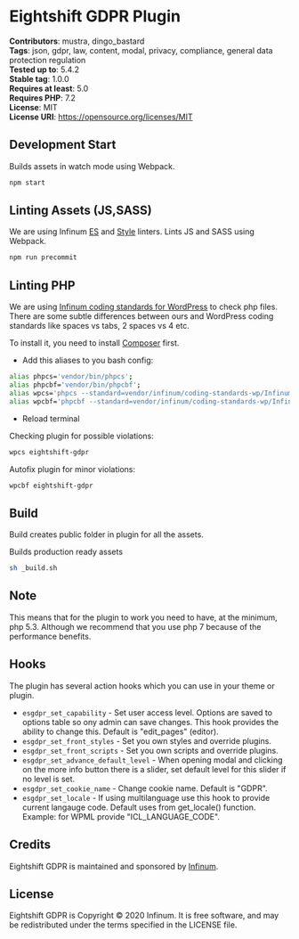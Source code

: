 # Eightshift GDPR Plugin

**Contributors**: mustra, dingo_bastard  
**Tags**: json, gdpr, law, content, modal, privacy, compliance, general data protection regulation  
**Tested up to**: 5.4.2  
**Stable tag**: 1.0.0  
**Requires at least**: 5.0  
**Requires PHP**: 7.2  
**License**: MIT  
**License URI**: https://opensource.org/licenses/MIT

## Development Start
Builds assets in watch mode using Webpack.

```bash
npm start
```

## Linting Assets (JS,SASS)
We are using Infinum [ES](https://www.npmjs.com/package/@infinumjs/eslint-config) and [Style](https://www.npmjs.com/package/@infinumjs/stylelint-config) linters. 
Lints JS and SASS using Webpack.

```bash
npm run precommit
```

## Linting PHP ##
We are using [Infinum coding standards for WordPress](https://github.com/infinum/coding-standards-wp) to check php files. There are some subtle differences between ours and WordPress coding standards like spaces vs tabs, 2 spaces vs 4 etc.

To install it, you need to install [Composer](https://getcomposer.org/) first.

* Add this aliases to you bash config:

```bash
alias phpcs='vendor/bin/phpcs';
alias phpcbf='vendor/bin/phpcbf';
alias wpcs='phpcs --standard=vendor/infinum/coding-standards-wp/Infinum';
alias wpcbf='phpcbf --standard=vendor/infinum/coding-standards-wp/Infinum';
```
* Reload terminal

Checking plugin for possible violations:

```bash
wpcs eightshift-gdpr
```

Autofix plugin for minor violations:

```bash
wpcbf eightshift-gdpr
```

## Build
Build creates public folder in plugin for all the assets.

Builds production ready assets

```bash
sh _build.sh
```

## Note
This means that for the plugin to work you need to have, at the minimum, php 5.3. Although we recommend that you use php 7 because of the performance benefits.

## Hooks

The plugin has several action hooks which you can use in your theme or plugin.

* `esgdpr_set_capability` - Set user access level. Options are saved to options table so ony admin can save changes. This hook provides the ability to change this. Default is "edit_pages" (editor).
* `esgdpr_set_front_styles` - Set you own styles and override plugins.
* `esgdpr_set_front_scripts` - Set you own scripts and override plugins.
* `esgdpr_set_advance_default_level` - When opening modal and clicking on the more info button there is a slider, set default level for this slider if no level is set.
* `esgdpr_set_cookie_name` - Change cookie name. Default is "GDPR".
* `esgdpr_set_locale` - If using multilanguage use this hook to provide current langauge code. Default uses from get_locale() function. Example: for WPML provide "ICL_LANGUAGE_CODE".

## Credits
Eightshift GDPR is maintained and sponsored by
[Infinum](https://www.infinum.co).

## License

Eightshift GDPR is Copyright © 2020 Infinum. It is free software, and may be redistributed under the terms specified in the LICENSE file.
